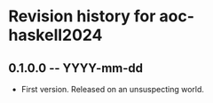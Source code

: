 # Revision history for aoc-haskell2024

## 0.1.0.0 -- YYYY-mm-dd

* First version. Released on an unsuspecting world.
